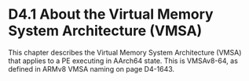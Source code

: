 # D4.1 About the Virtual Memory System Architecture (VMSA)

This chapter describes the Virtual Memory System Architecture (VMSA) that applies to a PE executing in AArch64 state.
This is VMSAv8-64, as defined in ARMv8 VMSA naming on page D4-1643.
